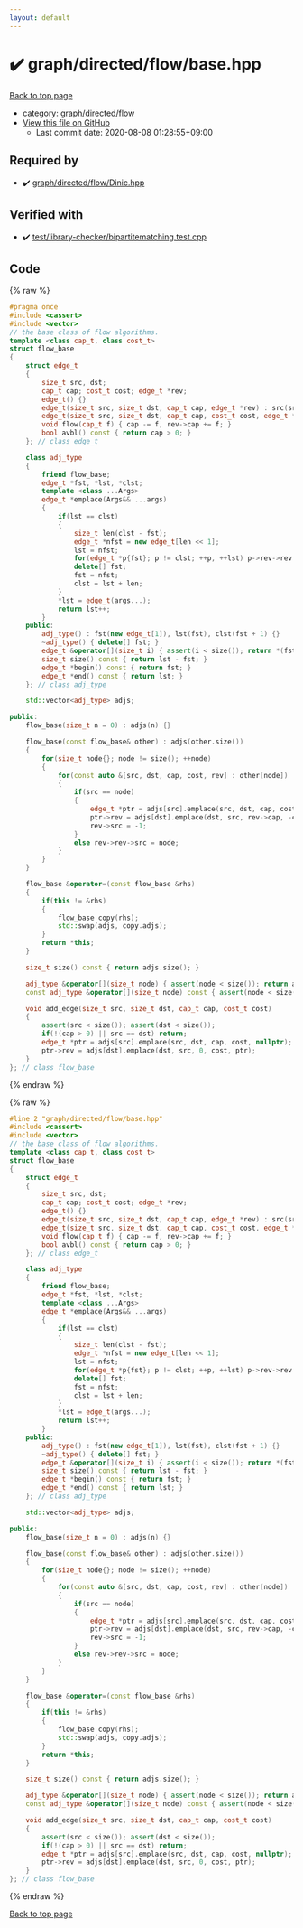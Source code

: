 ```yaml
---
layout: default
---
```


<!-- mathjax config similar to math.stackexchange -->
<script type="text/javascript" async
  src="https://cdnjs.cloudflare.com/ajax/libs/mathjax/2.7.5/MathJax.js?config=TeX-MML-AM_CHTML">
</script>
<script type="text/x-mathjax-config">
  MathJax.Hub.Config({
    TeX: { equationNumbers: { autoNumber: "AMS" }},
    tex2jax: {
      inlineMath: [ ['$','$'] ],
      processEscapes: true
    },
    "HTML-CSS": { matchFontHeight: false },
    displayAlign: "left",
    displayIndent: "2em"
  });
</script>

<script type="text/javascript" src="https://cdnjs.cloudflare.com/ajax/libs/jquery/3.4.1/jquery.min.js"></script>
<script src="https://cdn.jsdelivr.net/npm/jquery-balloon-js@1.1.2/jquery.balloon.min.js" integrity="sha256-ZEYs9VrgAeNuPvs15E39OsyOJaIkXEEt10fzxJ20+2I=" crossorigin="anonymous"></script>
<script type="text/javascript" src="../../../../assets/js/copy-button.js"></script>
<link rel="stylesheet" href="../../../../assets/css/copy-button.css" />


# :heavy_check_mark: graph/directed/flow/base.hpp

<a href="../../../../index.html">Back to top page</a>

* category: <a href="../../../../index.html#13554c95f4603c3979d32881e43d19e6">graph/directed/flow</a>
* <a href="{{ site.github.repository_url }}/blob/master/graph/directed/flow/base.hpp">View this file on GitHub</a>
    - Last commit date: 2020-08-08 01:28:55+09:00




## Required by

* :heavy_check_mark: <a href="Dinic.hpp.html">graph/directed/flow/Dinic.hpp</a>


## Verified with

* :heavy_check_mark: <a href="../../../../verify/test/library-checker/bipartitematching.test.cpp.html">test/library-checker/bipartitematching.test.cpp</a>


## Code

<a id="unbundled"></a>
{% raw %}
```cpp
#pragma once
#include <cassert>
#include <vector>
// the base class of flow algorithms.
template <class cap_t, class cost_t>
struct flow_base
{
    struct edge_t
    {
        size_t src, dst;
        cap_t cap; cost_t cost; edge_t *rev;
        edge_t() {}
        edge_t(size_t src, size_t dst, cap_t cap, edge_t *rev) : src(src), dst(dst), cap(cap), rev(rev) {}
        edge_t(size_t src, size_t dst, cap_t cap, cost_t cost, edge_t *rev) : src(src), dst(dst), cap(cap), cost(cost), rev(rev) {}
        void flow(cap_t f) { cap -= f, rev->cap += f; }
        bool avbl() const { return cap > 0; }
    }; // class edge_t

    class adj_type
    {
        friend flow_base;
        edge_t *fst, *lst, *clst;
        template <class ...Args>
        edge_t *emplace(Args&& ...args)
        {
            if(lst == clst)
            {
                size_t len(clst - fst);
                edge_t *nfst = new edge_t[len << 1];
                lst = nfst;
                for(edge_t *p{fst}; p != clst; ++p, ++lst) p->rev->rev = lst, *lst = *p;
                delete[] fst;
                fst = nfst;
                clst = lst + len;
            }
            *lst = edge_t(args...);
            return lst++;
        }
    public:
        adj_type() : fst(new edge_t[1]), lst(fst), clst(fst + 1) {}
        ~adj_type() { delete[] fst; }
        edge_t &operator[](size_t i) { assert(i < size()); return *(fst + i); }
        size_t size() const { return lst - fst; }
        edge_t *begin() const { return fst; }
        edge_t *end() const { return lst; }
    }; // class adj_type

    std::vector<adj_type> adjs;

public:
    flow_base(size_t n = 0) : adjs(n) {}

    flow_base(const flow_base& other) : adjs(other.size())
    {
        for(size_t node{}; node != size(); ++node)
        {
            for(const auto &[src, dst, cap, cost, rev] : other[node])
            {
                if(src == node)
                {
                    edge_t *ptr = adjs[src].emplace(src, dst, cap, cost, nullptr);
                    ptr->rev = adjs[dst].emplace(dst, src, rev->cap, -cost, ptr);
                    rev->src = -1;
                }
                else rev->rev->src = node;
            }
        }
    }

    flow_base &operator=(const flow_base &rhs)
    {
        if(this != &rhs)
        {
            flow_base copy(rhs);
            std::swap(adjs, copy.adjs);
        }
        return *this;
    }

    size_t size() const { return adjs.size(); }

    adj_type &operator[](size_t node) { assert(node < size()); return adjs[node]; }
    const adj_type &operator[](size_t node) const { assert(node < size()); return adjs[node]; }

    void add_edge(size_t src, size_t dst, cap_t cap, cost_t cost)
    {
        assert(src < size()); assert(dst < size());
        if(!(cap > 0) || src == dst) return;
        edge_t *ptr = adjs[src].emplace(src, dst, cap, cost, nullptr);
        ptr->rev = adjs[dst].emplace(dst, src, 0, cost, ptr);
    }
}; // class flow_base

```
{% endraw %}

<a id="bundled"></a>
{% raw %}
```cpp
#line 2 "graph/directed/flow/base.hpp"
#include <cassert>
#include <vector>
// the base class of flow algorithms.
template <class cap_t, class cost_t>
struct flow_base
{
    struct edge_t
    {
        size_t src, dst;
        cap_t cap; cost_t cost; edge_t *rev;
        edge_t() {}
        edge_t(size_t src, size_t dst, cap_t cap, edge_t *rev) : src(src), dst(dst), cap(cap), rev(rev) {}
        edge_t(size_t src, size_t dst, cap_t cap, cost_t cost, edge_t *rev) : src(src), dst(dst), cap(cap), cost(cost), rev(rev) {}
        void flow(cap_t f) { cap -= f, rev->cap += f; }
        bool avbl() const { return cap > 0; }
    }; // class edge_t

    class adj_type
    {
        friend flow_base;
        edge_t *fst, *lst, *clst;
        template <class ...Args>
        edge_t *emplace(Args&& ...args)
        {
            if(lst == clst)
            {
                size_t len(clst - fst);
                edge_t *nfst = new edge_t[len << 1];
                lst = nfst;
                for(edge_t *p{fst}; p != clst; ++p, ++lst) p->rev->rev = lst, *lst = *p;
                delete[] fst;
                fst = nfst;
                clst = lst + len;
            }
            *lst = edge_t(args...);
            return lst++;
        }
    public:
        adj_type() : fst(new edge_t[1]), lst(fst), clst(fst + 1) {}
        ~adj_type() { delete[] fst; }
        edge_t &operator[](size_t i) { assert(i < size()); return *(fst + i); }
        size_t size() const { return lst - fst; }
        edge_t *begin() const { return fst; }
        edge_t *end() const { return lst; }
    }; // class adj_type

    std::vector<adj_type> adjs;

public:
    flow_base(size_t n = 0) : adjs(n) {}

    flow_base(const flow_base& other) : adjs(other.size())
    {
        for(size_t node{}; node != size(); ++node)
        {
            for(const auto &[src, dst, cap, cost, rev] : other[node])
            {
                if(src == node)
                {
                    edge_t *ptr = adjs[src].emplace(src, dst, cap, cost, nullptr);
                    ptr->rev = adjs[dst].emplace(dst, src, rev->cap, -cost, ptr);
                    rev->src = -1;
                }
                else rev->rev->src = node;
            }
        }
    }

    flow_base &operator=(const flow_base &rhs)
    {
        if(this != &rhs)
        {
            flow_base copy(rhs);
            std::swap(adjs, copy.adjs);
        }
        return *this;
    }

    size_t size() const { return adjs.size(); }

    adj_type &operator[](size_t node) { assert(node < size()); return adjs[node]; }
    const adj_type &operator[](size_t node) const { assert(node < size()); return adjs[node]; }

    void add_edge(size_t src, size_t dst, cap_t cap, cost_t cost)
    {
        assert(src < size()); assert(dst < size());
        if(!(cap > 0) || src == dst) return;
        edge_t *ptr = adjs[src].emplace(src, dst, cap, cost, nullptr);
        ptr->rev = adjs[dst].emplace(dst, src, 0, cost, ptr);
    }
}; // class flow_base

```
{% endraw %}

<a href="../../../../index.html">Back to top page</a>

